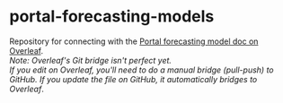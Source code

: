 # portal-forecasting-models
Repository for connecting with the [Portal forecasting model doc on Overleaf](https://www.overleaf.com/12556055dvthwndmdmrm).  
*Note: Overleaf's Git bridge isn't perfect yet.  
If you edit on Overleaf, you'll need to do a manual bridge (pull-push) to GitHub. If you update the file on GitHub, it automatically bridges to Overleaf*.